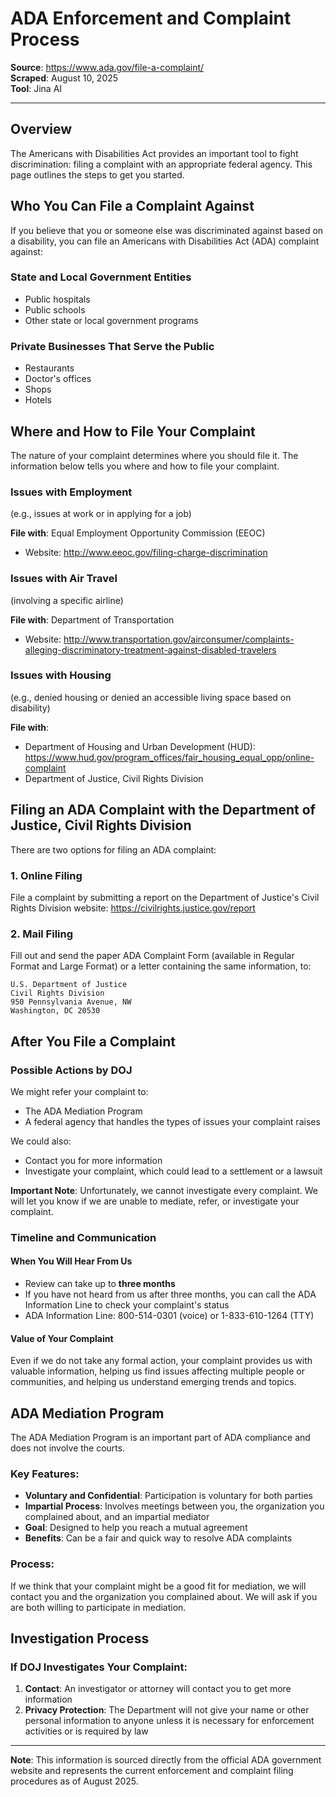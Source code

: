 # ADA Enforcement and Complaint Process

**Source**: https://www.ada.gov/file-a-complaint/  
**Scraped**: August 10, 2025  
**Tool**: Jina AI

---

## Overview

The Americans with Disabilities Act provides an important tool to fight discrimination: filing a complaint with an appropriate federal agency. This page outlines the steps to get you started.

## Who You Can File a Complaint Against

If you believe that you or someone else was discriminated against based on a disability, you can file an Americans with Disabilities Act (ADA) complaint against:

### State and Local Government Entities
- Public hospitals
- Public schools  
- Other state or local government programs

### Private Businesses That Serve the Public
- Restaurants
- Doctor's offices
- Shops
- Hotels

## Where and How to File Your Complaint

The nature of your complaint determines where you should file it. The information below tells you where and how to file your complaint.

### Issues with Employment
(e.g., issues at work or in applying for a job)

**File with**: Equal Employment Opportunity Commission (EEOC)
- Website: http://www.eeoc.gov/filing-charge-discrimination

### Issues with Air Travel
(involving a specific airline)

**File with**: Department of Transportation
- Website: http://www.transportation.gov/airconsumer/complaints-alleging-discriminatory-treatment-against-disabled-travelers

### Issues with Housing
(e.g., denied housing or denied an accessible living space based on disability)

**File with**: 
- Department of Housing and Urban Development (HUD): https://www.hud.gov/program_offices/fair_housing_equal_opp/online-complaint
- Department of Justice, Civil Rights Division

## Filing an ADA Complaint with the Department of Justice, Civil Rights Division

There are two options for filing an ADA complaint:

### 1. Online Filing
File a complaint by submitting a report on the Department of Justice's Civil Rights Division website: https://civilrights.justice.gov/report

### 2. Mail Filing
Fill out and send the paper ADA Complaint Form (available in Regular Format and Large Format) or a letter containing the same information, to:

```
U.S. Department of Justice
Civil Rights Division
950 Pennsylvania Avenue, NW
Washington, DC 20530
```

## After You File a Complaint

### Possible Actions by DOJ

We might refer your complaint to:
- The ADA Mediation Program
- A federal agency that handles the types of issues your complaint raises

We could also:
- Contact you for more information
- Investigate your complaint, which could lead to a settlement or a lawsuit

**Important Note**: Unfortunately, we cannot investigate every complaint. We will let you know if we are unable to mediate, refer, or investigate your complaint.

### Timeline and Communication

#### When You Will Hear From Us
- Review can take up to **three months**
- If you have not heard from us after three months, you can call the ADA Information Line to check your complaint's status
- ADA Information Line: 800-514-0301 (voice) or 1-833-610-1264 (TTY)

#### Value of Your Complaint
Even if we do not take any formal action, your complaint provides us with valuable information, helping us find issues affecting multiple people or communities, and helping us understand emerging trends and topics.

## ADA Mediation Program

The ADA Mediation Program is an important part of ADA compliance and does not involve the courts. 

### Key Features:
- **Voluntary and Confidential**: Participation is voluntary for both parties
- **Impartial Process**: Involves meetings between you, the organization you complained about, and an impartial mediator
- **Goal**: Designed to help you reach a mutual agreement
- **Benefits**: Can be a fair and quick way to resolve ADA complaints

### Process:
If we think that your complaint might be a good fit for mediation, we will contact you and the organization you complained about. We will ask if you are both willing to participate in mediation.

## Investigation Process

### If DOJ Investigates Your Complaint:

1. **Contact**: An investigator or attorney will contact you to get more information
2. **Privacy Protection**: The Department will not give your name or other personal information to anyone unless it is necessary for enforcement activities or is required by law

---

**Note**: This information is sourced directly from the official ADA government website and represents the current enforcement and complaint filing procedures as of August 2025.